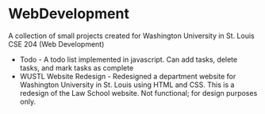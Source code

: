 # WebDevelopment

A collection of small projects created for Washington University in St. Louis CSE 204 (Web Development)

* Todo - A todo list implemented in javascript. Can add tasks, delete tasks, and mark tasks as complete
* WUSTL Website Redesign - Redesigned a department website for Washington University in St. Louis using HTML and CSS. This is a redesign of the Law School website. Not functional; for design purposes only. 
